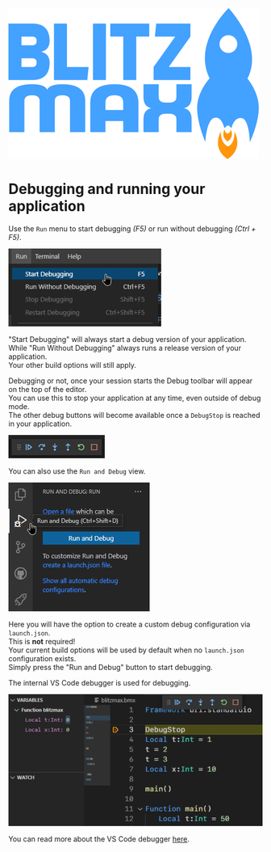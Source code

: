 ![BlitzMax Logo](../media/blitzmax_title.svg)

# Debugging and running your application

Use the `Run` menu to start debugging _(F5)_ or run without debugging _(Ctrl + F5)_.

![Debug Start](../media/debug_start.png)

"Start Debugging" will always start a debug version of your application.\
While "Run Without Debugging" always runs a release version of your application.\
Your other build options will still apply.

Debugging or not, once your session starts the Debug toolbar will appear on the top of the editor.\
You can use this to stop your application at any time, even outside of debug mode.\
The other debug buttons will become available once a `DebugStop` is reached in your application.

![Debug Toolbar](../media/debug_toolbar.png)

You can also use the `Run and Debug` view.

![Debug Interface](../media/debug_menu.png)

Here you will have the option to create a custom debug configuration via `launch.json`.\
This is **not** required!\
Your current build options will be used by default when no `launch.json` configuration exists.\
Simply press the "Run and Debug" button to start debugging.

The internal VS Code debugger is used for debugging.

![Debug Interface](../media/debug_interface.gif)

You can read more about the VS Code debugger [here](https://code.visualstudio.com/docs/editor/debugging).